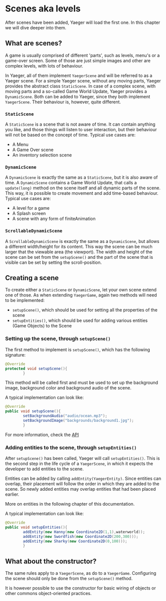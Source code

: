 # Scenes aka levels

After scenes have been added, Yaeger will load the first one. In this chapter we
will dive deeper into them.

## What are scenes?

A game is usually comprised of different 'parts', such as levels, menu's or a
game-over screen. Some of those are just simple images and other are complex
levels, with lots of behaviour.

In Yaeger, all of them implement `YaegerScene` and will be referred to as a
Yaeger scene. For a simple Yaeger scene, without any moving parts, Yaeger
provides the abstract class `StaticScene`. In case of a complex scene, with
moving parts and a so-called Game World Update, Yaeger provides a
`DynamicScene`. Both can be added to Yaeger, since they both implement
`YaegerScene`. Their behaviour is, however, quite different.

### `StaticScene`

A `StaticScene` is a scene that is not aware of time. It can contain anything
you like, and those things will listen to user interaction, but their behaviour
will not be based on the concept of time. Typical use cases are:

* A Menu
* A Game Over scene
* An inventory selection scene

### `DynamicScene`

A `DynamicScene` is exactly the same as a `StaticScene`, but it is also aware of
time. A `DynamicScene` contains a Game World Update, that calls a
`update(long)` method on the scene itself and all dynamic parts of the scene.
This way, it is possible to create movement and add time-based behaviour.
Typical use cases are:

* A level for a game
* A Splash screen
* A scene with any form of finiteAnimation

### `ScrollableDynamicScene`

A `ScrollableDynamicScene` is exactly the same as a `DynamicScene`, but allows a
different width/height for its content. This way the scene can be much larger
that the viewable area (the viewport). The width and height of the scene can be
set from the `setupScene()` and the part of the scene that is visible can be set
by setting the scroll-position.

## Creating a scene

To create either a `StaticScene` or `DynamicScene`, let your own scene extend
one of those. As when extending `YaegerGame`, again two methods will need to be
implemented:

* `setupScene()`, which should be used for setting all the properties of the
  scene
* `setupEntities()`, which should be used for adding various entities (Game
  Objects) to the Scene

### Setting up the scene, through `setupScene()`

The first method to implement is `setupScene()`, which has the following
signature:

```java
@Override
protected void setupScene(){
        }
```

This method will be called first and must be used to set up the background
image, background color and background audio of the scene.

A typical implementation can look like:

```java
@Override
public void setupScene(){
        setBackgroundAudio("audio/ocean.mp3");
        setBackgroundImage("backgrounds/background1.jpg");
        }
```

For more information, check the
[API](https://han-yaeger.github.io/yaeger/hanyaeger/com/github/hanyaeger/api/scenes/YaegerScene.html#setupScene())

### Adding entities to the scene, through `setupEntities()`

After `setupScene()` has been called, Yaeger will call `setupEntities()`. This
is the second step in the life cycle of a `YaegerScene`, in which it expects the
developer to add entities to the scene.

Entities can be added by calling `addEntity(YaegerEntity)`. Since entities can
overlap, their placement will follow the order in which they are added to the
scene. So newly added entities may overlap entities that had been placed
earlier.

More on entities in the following chapter of this documentation.

A typical implementation can look like:

```java
@Override
public void setupEntities(){
        addEntity(new Hanny(new Coordinate2D(1,1),waterworld));
        addEntity(new Swordfish(new Coordinate2D(200,300)));
        addEntity(new Sharky(new Coordinate2D(0,100)));
        }
```

## What about the constructor?

The same rules apply to a `YaegerScene`, as do to a `YaegerGame`. Configuring
the scene should only be done from the `setupScene()` method.

It is however possible to use the constructor for basic wiring of objects or
other commons object-oriented practices.
